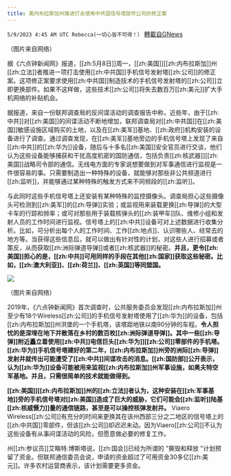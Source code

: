 ```yaml
---
title: 美内布拉斯加州推进打击使用中共国信号塔部件公司的修正案
---
```

`5/9/2023 4:45 AM UTC Rebecca(一切心皆不可得！）` [轉載自GNews](https://gnews.org/articles/1285456)

        

（图片来自网络）

据《六点钟新闻网》报道，[[zh:5月8日]]周一，[[zh:美国]][[zh:内布拉斯加]]州[[zh:立法]]者推进一项打击使用[[zh:中共国]]手机信号发射塔[[zh:公司]]的修正案。这项修正案要求使用[[zh:中共国]]制造技术的手机信号发射塔的[[zh:公司]]立即更换部件。如果不这样做，这些技术[[zh:公司]]将失去数百万[[zh:美元]]扩大手机网络的补贴机会。

据报道，来自一份联邦调查局的反间谍活动的调查报告中称，近些年，由于[[zh:中共]]对[[zh:美国]]的间谍活动不断地增加，联邦调查局对[[zh:中共国]]在[[zh:美国]]敏感设施区域购买的土地，以及在[[zh:美军]]基地、[[zh:政府]]机构安装的设备进行了调查。通过调查发现，在[[zh:美军]]基地旁边的手机信号塔上发现了来自[[zh:中共]]的[[zh:华为]]设备，随后与十多名[[zh:美国]]安全官员进行交谈，他们认为这些设备能够捕获和干扰高度机密的国防通信，包括负责[[zh:核武器]][[zh:美国]]战略司令部的通信。无线电方面的专家说想要做到对军事通信进行监视是一件很容易的事。只需要制造出一种特殊的设备，就能够对那些非公共频道进行[[zh:监听]]，并能够通过某种特殊的触发方式来不同频段的[[zh:监听]]。

与此同时这些手机信号塔上还安装有某种特殊的监控摄像头。调查局担心这些摄像头可检测到[[zh:美军]]的[[zh:导弹]]实验；或监视用来装载更换[[zh:导弹]]的大型卡车的行踪和频率；或可对那些用于装载核弹头的[[zh:装甲车]]队、维修小组和发射人员的工作时间进行监视。信号塔上的[[zh:中共]]设备可对上述数据进行收集分析。比如，可分析出每个人的工作时间、工作[[zh:地点]]、认识哪些人、经常去的地方等。当获得这些信息后，就可以做出有针对性的计划，对这些人进行招募或者策反，从而获取[[zh:洲际弹道导弹]]或者[[zh:核武器]]的秘密。**并且，更令[[zh:美国]]担心的是，[[zh:中共]]可用同样的手段在其他[[zh:国家]]获取这些秘密。比如，[[zh:澳大利亚]]、[[zh:荷兰]]、[[zh:英国]]等同盟国。**


![](https://i.imgur.com/ys7vSzE.jpg)
        

（图片来自网络）

2019年，《六点钟新闻网》首次调查时，公共服务委员会发现[[zh:内布拉斯加]]州至少有18个Wireless[[zh:公司]]的手机信号发射塔使用了[[zh:华为]]的设备，包括[[zh:内布拉斯加]]州洪堡的一个手机塔，该塔距地铁以南90分钟的车程。**令人担忧的是深埋在地下并散落在乡村的数百枚[[zh:洲际弹道导弹]]。其中一些[[zh:导弹]]附近矗立着使用[[zh:中共]]电信巨头[[zh:华为]][[zh:公司]]零部件的手机塔。[[zh:华为]]手机信号塔建好的第二年，[[zh:内布拉斯加]]州旁的洲际[[zh:导弹]]发射井就传出可能遭受了[[zh:中共]]间谍攻击的消息。[[zh:国防部]]公开表示，认为[[zh:华为]]设备可能被用来监视[[zh:内布拉斯加]]州军事设施，如奥夫特空军基地。并且，只需很简单的技术就能做得到。**

**[[zh:美国]][[zh:内布拉斯加]]州的[[zh:立法]]者认为，这种安装在[[zh:军事基地]]旁的手机信号塔对[[zh:美国]]造成了巨大的威胁，它们可能会[[zh:监听]]陆基[[zh:核威慑力]]量的通信链路，甚至是可以操控核弹发射井。** Viaero Wireless[[zh:公司]]有充分的时间来更换其在该州西部三分之二地区的信号塔上的[[zh:中共国]]零部件，但该[[zh:公司]]却迟迟未动。因为Viaero[[zh:公司]]不认为这些设备有从事间谍活动的风险，但愿意做必要的修复工作。

州[[zh:参议员]]艾略特.博斯塔说，[[zh:国会]]已经为所谓的 "撕毁和释放 "计划预留了资金。但联邦通信委员会说，申请的资金超过了可用资金30多亿[[zh:美元]]。许多农村运营商表示，该计划需要更多资金。
